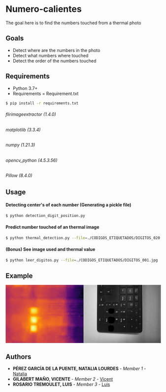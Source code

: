 # Numero-calientes

The goal here is to find the numbers touched from a thermal photo

## Goals

- Detect where are the numbers in the photo
- Detect what numbers where touched
- Detect the order of the numbers touched

## Requirements

* Python 3.7+
* Requirements = Requirement.txt
```bash
$ pip install -r requirements.txt
```
###### flirimageextractor (1.4.0)
###### matplotlib (3.3.4)
###### numpy (1.21.3)
###### opencv_python (4.5.3.56)
###### Pillow (8.4.0)

## Usage

#### Detecting center's of each number (Generating a pickle file)

```bash
$ python detection_digit_position.py
```

#### Predict number touched of an thermal image

```bash
$ python thermal_detection.py --file=./CODIGOS_ETIQUETADOS/DIGITOS_020.jpg
```

#### (Bonus) See image used and thermal value

```bash
$ python leer_digitos.py --file=./CODIGOS_ETIQUETADOS/DIGITOS_001.jpg
```

## Example

![example](./Pictures/Screen.jpg)

## Authors

* **PÉREZ GARCÍA DE LA PUENTE, NATALIA LOURDES** - *Member 1* - [Natalia](https://github.com)
* **GILABERT MAÑO, VICENTE** - *Member 2* - [Vicent](https://github.com/vgilabert94)
* **ROSARIO TREMOULET, LUIS** - *Member 3* - [Luis](https://github.com/Luisrosario2604)
